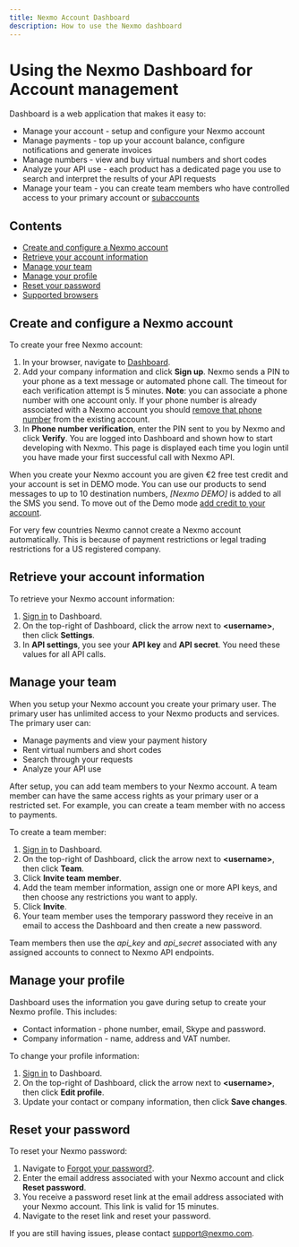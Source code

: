 ```yaml
---
title: Nexmo Account Dashboard
description: How to use the Nexmo dashboard
---
```


# Using the Nexmo Dashboard for Account management

Dashboard is a web application that makes it easy to:

* Manage your account - setup and configure your Nexmo account
* Manage payments - top up your account balance, configure notifications and generate invoices
* Manage numbers - view and buy virtual numbers and short codes
* Analyze your API use - each product has a dedicated page you use to search and interpret the results of your API requests
* Manage your team - you can create team members who have controlled access to your primary account or [subaccounts](/account/subaccounts/overview)

## Contents

* [Create and configure a Nexmo account](#create-and-configure-a-nexmo-account)
* [Retrieve your account information](#retrieve-your-account-information)
* [Manage your team](#manage-team)
* [Manage your profile](#manage-your-profile)
* [Reset your password](#reset-your-password)
* [Supported browsers](#supported-browsers)

## Create and configure a Nexmo account

To create your free Nexmo account:

1. In your browser, navigate to [Dashboard](https://dashboard.nexmo.com/sign-up).
2. Add  your company information and click **Sign up**.
   Nexmo sends a PIN to your phone as a text message or automated phone call. The timeout for each verification attempt is 5 minutes.
   **Note**: you can associate a phone number with one account only. If your phone number is already associated with a Nexmo account you should [remove that phone number](#manage-your-profile) from the existing account.
3. In **Phone number verification**, enter the PIN sent to you by Nexmo and click **Verify**.
  You are logged into Dashboard and shown how to start developing with Nexmo. This page is displayed each time you login until you have made your first successful call with Nexmo API.

When you create your Nexmo account you are given €2 free test credit and your account is set in DEMO mode. You can use our products to send messages to up to 10 destination numbers, *[Nexmo DEMO]* is added to all the SMS you send. To move out of the Demo mode [add credit to your account](/numbers/guides/payments#add-a-payment-method).

For very few countries Nexmo cannot create a Nexmo account automatically. This is because of payment restrictions or legal trading restrictions for a US registered company.

## Retrieve your account information

To retrieve your Nexmo account information:

1. [Sign in](https://dashboard.nexmo.com/sign-in) to Dashboard.
2. On the top-right of Dashboard, click the arrow next to **&lt;username>**, then click **Settings**.
3. In **API settings**, you see your **API key** and **API secret**. You need these values for all API calls.

## Manage your team

When you setup your Nexmo account you create your primary user. The primary user has unlimited access to your Nexmo products and services. The primary user can:

* Manage payments and view your payment history
* Rent virtual numbers and short codes
* Search through your requests
* Analyze your API use

After setup, you can add team members to your Nexmo account. A team member can have the same access rights as your primary user or a restricted set. For example, you can create a team member with no access to payments.

To create a team member:

1. [Sign in](https://dashboard.nexmo.com/sign-in) to Dashboard.
2. On the top-right of Dashboard, click the arrow next to **&lt;username>**, then click **Team**.
3. Click **Invite team member**.
4. Add the team member information, assign one or more API keys, and then choose any restrictions you want to apply.
5. Click **Invite**.
6. Your team member uses the temporary password they receive in an email to access the Dashboard and then create a new password.

Team members then use the *api_key* and *api_secret* associated with any assigned accounts to connect to Nexmo API endpoints.

## Manage your profile

Dashboard uses the information you gave during setup to create your Nexmo profile. This includes:

* Contact information - phone number, email, Skype and password.
* Company information - name, address and VAT number.

To change your profile information:

1. [Sign in](https://dashboard.nexmo.com/sign-in) to Dashboard.
2. On the top-right of Dashboard, click the arrow next to **&lt;username>**, then click **Edit profile**.
3. Update your contact or company information, then click **Save changes**.

## Reset your password

To reset your Nexmo password:

1. Navigate to [Forgot your password?](https://dashboard.nexmo.com/sign-in/forgot-password).
2. Enter the email address associated with your Nexmo account and click **Reset password**.
3. You receive a password reset link at the email address associated with your Nexmo account. This link is valid for 15 minutes.
4. Navigate to the reset link and reset your password.

If you are still having issues, please contact <support@nexmo.com>.
